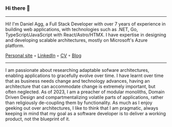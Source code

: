 ### Hi there 👋
---
Hi! I'm Daniel Agg, a Full Stack Developer with over 7 years of experience in building web applications, with technologies such as .NET, Go, TypeScript/JavaScript with React/Astro/HTMX. I have expertise in designing and developing scalable architectures, mostly on Microsoft's Azure platform.

[Personal site](http://danielagg.com/) ◦ [LinkedIn](https://www.linkedin.com/in/danielagg/) ◦ [CV](https://www.danielagg.com/DanielAgg_CV.pdf) ◦ [Blog](https://blog.danielagg.com/)

---

I am passionate about researching adaptable sofware architectures, enabling applications to gracefully evolve over time. I have learnt over time that as business needs change and technology advances, having an architecture that can accommodate change is extremely important, but often neglected. As of 2023, I am a preacher of modular monoliths, Domain Driven Design and compartmentalizing volatile parts of applications, rather than religiously de-coupling them by functionality. As much as I enjoy geeking out over architectures, I like to think that I am pragmatic, always keeping in mind that my goal as a software developer is to deliver a working product, not the blueprint of it.
